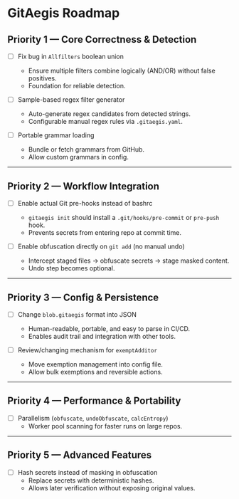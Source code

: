 # GitAegis Roadmap

## Priority 1 — Core Correctness & Detection
- [ ] Fix bug in `Allfilters` boolean union  
   - Ensure multiple filters combine logically (AND/OR) without false positives.  
   - Foundation for reliable detection.  

- [ ] Sample-based regex filter generator  
   - Auto-generate regex candidates from detected strings.  
   - Configurable manual regex rules via `.gitaegis.yaml`. 

- [ ] Portable grammar loading  
   - Bundle or fetch grammars from GitHub.  
   - Allow custom grammars in config.   

---

## Priority 2 — Workflow Integration
- [ ] Enable actual Git pre-hooks instead of bashrc  
   - `gitaegis init` should install a `.git/hooks/pre-commit` or `pre-push` hook.  
   - Prevents secrets from entering repo at commit time.  

- [ ] Enable obfuscation directly on `git add` (no manual undo)  
   - Intercept staged files → obfuscate secrets → stage masked content.  
   - Undo step becomes optional.  

---

## Priority 3 — Config & Persistence
- [ ] Change `blob.gitaegis` format into JSON  
   - Human-readable, portable, and easy to parse in CI/CD.  
   - Enables audit trail and integration with other tools.  

- [ ] Review/changing mechanism for `exemptAdditor`  
   - Move exemption management into config file.  
   - Allow bulk exemptions and reversible actions.  

---

## Priority 4 — Performance & Portability
- [ ] Parallelism (`obfuscate`, `undoObfuscate`, `calcEntropy`)  
   - Worker pool scanning for faster runs on large repos.  

---

## Priority 5 — Advanced Features
- [ ] Hash secrets instead of masking in obfuscation  
   - Replace secrets with deterministic hashes.  
   - Allows later verification without exposing original values.  
